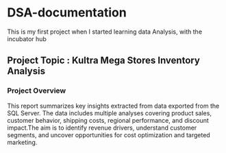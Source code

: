 # DSA-documentation
This is my first project when I started learning data Analysis, with the incubator hub 
## Project Topic : Kultra Mega Stores Inventory Analysis
### Project Overview
This report summarizes key insights extracted from data exported from the SQL Server. The data includes multiple analyses covering product sales, customer behavior, shipping costs, regional performance, and discount impact.The aim is to identify revenue drivers, understand customer segments, and uncover opportunities for cost optimization and targeted marketing.

